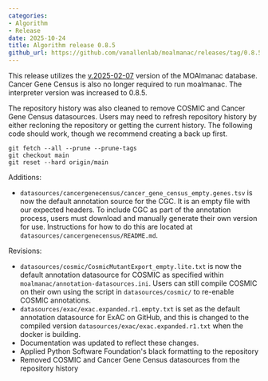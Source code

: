 ```yaml
---
categories: 
- Algorithm
- Release
date: 2025-10-24
title: Algorithm release 0.8.5
github_url: https://github.com/vanallenlab/moalmanac/releases/tag/0.8.5
---
```

This release utilizes the [v.2025-02-07](https://github.com/vanallenlab/moalmanac-db/releases) version of the MOAlmanac database. Cancer Gene Census is also no longer required to run moalmanac. The interpreter version was increased to 0.8.5.

The repository history was also cleaned to remove COSMIC and Cancer Gene Census datasources. Users may need to refresh repository history by either recloning the repository or getting the current history. The following code should work, though we recommend creating a back up first.
```
git fetch --all --prune --prune-tags
git checkout main
git reset --hard origin/main
```

Additions:
- `datasources/cancergenecensus/cancer_gene_census_empty.genes.tsv` is now the default annotation source for the CGC. It is an empty file with our expected headers. To include CGC as part of the annotation process, users must download and manually generate their own version for use. Instructions for how to do this are located at `datasources/cancergenecensus/README.md`.

Revisions:
- `datasources/cosmic/CosmicMutantExport_empty.lite.txt` is now the default annotation datasource for COSMIC as specified within `moalmanac/annotation-datasources.ini`. Users can still compile COSMIC on their own using the script in `datasources/cosmic/` to re-enable COSMIC annotations.
- `datasources/exac/exac.expanded.r1.empty.txt` is set as the default annotation datasource for ExAC on GitHub, and this is changed to the compiled version `datasources/exac/exac.expanded.r1.txt` when the docker is building.
- Documentation was updated to reflect these changes.
- Applied Python Software Foundation's black formatting to the repository
- Removed COSMIC and Cancer Gene Census datasources from the repository history
